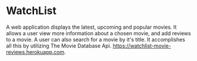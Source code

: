 # WatchList
A web application displays the latest, upcoming and popular movies. It allows a user view more information about a chosen movie, and add reviews to a movie. A user can also search for a movie by it's title. It accomplishes all this by utilizing The Movie Database Api. https://watchlist-movie-reviews.herokuapp.com.
